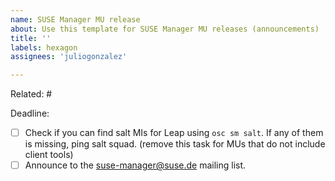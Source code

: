 ```yaml
---
name: SUSE Manager MU release
about: Use this template for SUSE Manager MU releases (announcements)
title: ''
labels: hexagon
assignees: 'juliogonzalez'

---
```


Related: #

Deadline:

- [ ] Check if you can find salt MIs for Leap using `osc sm salt`. If any of them is missing, ping salt squad. (remove this task for MUs that do not include client tools)
- [ ] Announce to the suse-manager@suse.de mailing list.
